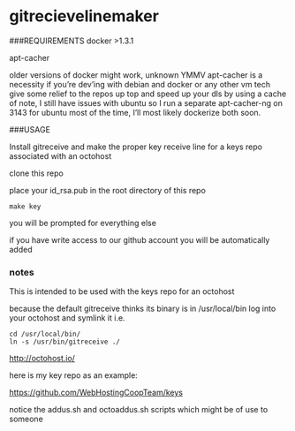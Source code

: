gitrecievelinemaker
===================

###REQUIREMENTS
docker >1.3.1

apt-cacher

older versions of docker might work, unknown YMMV
apt-cacher is a necessity if you’re dev’ing with debian and docker or any other vm tech
give some relief to the repos up top and speed up your dls by using a cache
of note, I still have issues with ubuntu so I run a separate apt-cacher-ng on 3143
for ubuntu most of the time, I’ll most likely dockerize both soon.

###USAGE

Install gitreceive and make the proper key receive line for a keys repo associated with an octohost

clone this repo

place your id_rsa.pub in the root directory of this repo

`make key`

you will be prompted for everything else

if you have write access to our github account you will be automatically added

### notes
This is intended to be used with the keys repo for an octohost

because the default gitreceive thinks its binary is in /usr/local/bin
log into your octohost and symlink it i.e.
```
cd /usr/local/bin/
ln -s /usr/bin/gitreceive ./
```

http://octohost.io/

here is my key repo as an example:

https://github.com/WebHostingCoopTeam/keys

notice the addus.sh and octoaddus.sh scripts which might be of use to someone
